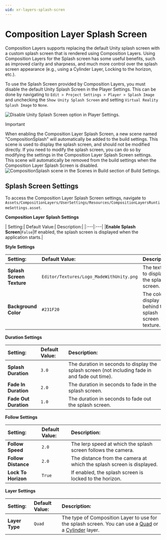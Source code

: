 ```yaml
---
uid: xr-layers-splash-scren
---
```


# Composition Layer Splash Screen
Composition Layers supports replacing the default Unity splash screen with a custom splash screen that is rendered using Composition Layers. Using Composition Layers for the Splash screen has some useful benefits, such as improved clarity and sharpness, and much more control over the splash screen appearance (e.g., using a Cylinder Layer, Locking to the horizon, etc.).

To use the Splash Screen provided by Composition Layers, you must disable the default Unity Splash Screen in the Player Settings. This can be done by navigating to `Edit > Project Settings > Player > Splash Image` and unchecking the `Show Unity Splash Screen` and setting `Virtual Reality Splash Image` to `None`.

![Disable Unity Splash Screen option in Player Settings.](images/disable-splash.png)

> [!IMPORTANT]
> When enabling the Composition Layer Splash Screen, a new scene named "CompositionSplash" will automatically be added to the build settings. This scene is used to display the splash screen, and should not be modified directly. If you need to modify the splash screen, you can do so by modifying the settings in the Composition Layer Splash Screen settings. This scene will automatically be removed from the build settings when the Composition Layer Splash Screen is disabled.
![CompositionSplash scene in the Scenes in Build section of Build Settings.](images/splash-scene.png)

## Splash Screen Settings
To access the Composition Layer Splash Screen settings, navigate to `Assets/CompositionLayers/UserSettings/Resources/CompositionLayersRuntimeSettings.asset`.

**Composition Layer Splash Settings**

| Setting:| Default Value:| Description:|
|:---|:---|
|**Enable Splash Screen**|`False`|If enabled, the splash screen is displayed when the application starts.|

**Style Settings**

|Setting:|Default Value:|Description:|
|:---|:---|:---|
|**Splash Screen Texture**|`Editor/Textures/Logo_MadeWithUnity.png`|The texture to display as the splash screen.|
|**Background Color**|`#231F20`|The color to display behind the splash screen texture.|

**Duration Settings**

|Setting:|Default Value:|Description:|
|:---|:---|:---|
|**Splash Duration**|`3.0`|The duration in seconds to display the splash screen (not including fade in and fade out time).|
|**Fade In Duration**|`2.0`|The duration in seconds to fade in the splash screen.|
|**Fade Out Duration**|`1.0`|The duration in seconds to fade out the splash screen.|

**Follow Settings**

|Setting:|Default Value:|Description:|
|:---|:---|:---|
|**Follow Speed**|`2.0`|The lerp speed at which the splash screen follows the camera.|
|**Follow Distance**|`2.0`|The distance from the camera at which the splash screen is displayed.|
|**Lock To Horizon**|`True`|If enabled, the splash screen is locked to the horizon.|

**Layer Settings**

|Setting:|Default Value:|Description:|
|:---|:---|:---|
|**Layer Type**|`Quad`|The type of Composition Layer to use for the splash screen. You can use a [Quad](overview.md) or a [Cylinder](overview.md) layer.|
